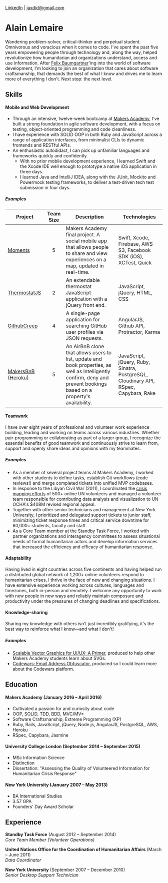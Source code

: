 [LinkedIn](https://uk.linkedin.com/in/alainhlemaire) | jaxdid@gmail.com

# Alain Lemaire

Wandering problem-solver, critical-thinker and perpetual student. Omnivorous and voracious when it comes to code. I've spent the past five years empowering people through technology and, along the way, helped revolutionize how humanitarian aid organizations understand, access and use information. After [Felix Baumgartner](https://youtu.be/FHtvDA0W34I?t=1m)'ing into the world of software development, I'm looking to join an organization that cares about software craftsmanship, that demands the best of what I know and drives me to learn more of everything I don't. Next stop: the next level.

## Skills

#### Mobile and Web Development
* Through an intensive, twelve-week bootcamp at [Makers Academy](http://www.makersacademy.com), I've built a strong foundation in agile software development, with a focus on testing, object-oriented programming and code cleanliness.
* I have experience with SOLID OOP in both Ruby and JavaScript across a range of application interfaces, from minimalist CLIs to dynamic frontends and RESTful APIs.
* An enthusiastic autodidact, I can pick up unfamiliar languages and frameworks quickly and confidently.
  * With no prior mobile development experience, I learned Swift and the Xcode IDE well enough to prototype a native iOS application in three days.
  * I learned Java and IntelliJ IDEA, along with the JUnit, Mockito and Powermock testing frameworks, to deliver a test-driven tech test submission in four days.

##### Examples
| Project | Team Size | Description | Technologies |
|---------|:---------:|-------------|--------------|
|[Moments](https://github.com/BjoernWagner/moments) | 5 | Makers Academy final project. A social mobile app that allows people to share and view experiences on a map, updated in real-time. | Swift, Xcode, Firebase, AWS S3, Facebook SDK (iOS), XCTest, Quick |
|[ThermostatJS]() | 2 | An extendable thermostat JavaScript application with a jQuery front end. | JavaScript, jQuery, HTML, CSS |
|[GithubCreep](https://github.com/BjoernWagner/github-creep) | 4 | A single-page application for searching GitHub user profiles via JSON requests. | AngularJS, Github API, Protractor, Karma |
|[MakersBnB](https://github.com/RPiper93/makers_bnb) [(Heroku)](http://makers-bnb.herokuapp.com) | 5 | An AirBnB clone that allows users to list, update and book properties, as well as intelligently confirm, deny and prevent bookings based on a property's availability. | JavaScript, jQuery, Ruby, Sinatra, PostgreSQL, Cloudinary API, RSpec, Capybara, Rake |

#### Teamwork
I have over eight years of professional and volunteer work experience building, leading and working on teams across various industries. Whether pair-programming or collaborating as part of a larger group, I recognize the essential benefits of good teamwork and continuously strive to learn from, support and openly share ideas and opinions with my teammates.

##### Examples
- As a member of several project teams at Makers Academy, I worked with other students to define tasks, establish Git workflows (code reviews!) and merge completed tickets into unified MVP codebases.
- In response to the Libyan Civil War (2011), I coordinated the [crisis mapping efforts](http://www.fastcompany.com/1736822/heres-map-humanitarian-crisis-hotspots-libya-dont-tell-gaddafi) of 500+ online UN volunteers and managed a volunteer team responsible for contributing data analysis and visualization to UN OCHA's $408M revised regional appeal.
- Together with other senior technicians and management at New York University, I prioritized and delegated support tickets to junior staff, minimizing ticket response times and critical service downtime for 60,000+ students, faculty and staff.
- As a Core Team member at the Standby Task Force, I worked with partner organizations and interagency committees to assess situational needs of formal humanitarian actors and develop information services that increased the efficiency and efficacy of humanitarian response.

#### Adaptability
Having lived in eight countries across five continents and having helped run a distributed global network of 1,200+ online volunteers respond to humanitarian crises, I thrive in the face of new and changing situations. I have extensive experience working across cultures, languages and timezones, both in-person and remotely. I welcome any opportunity to work with new people in new ways and reliably maintain composure and productivity under the pressures of changing deadlines and specifications.

#### Knowledge-sharing
Sharing my knowledge with others isn't just incredibly gratifying, it's the best way to reinforce what I know—and what I don't!

##### Examples
- [Scalable Vector Graphics for UI/UX: A Primer](https://github.com/jaxdid/intro_to_SVG), produced to help other Makers Academy students learn about SVGs.
- [Codewars: Email Address Obfuscator](http://www.codewars.com/kata/562d8d4c434582007300004e), produced so I could learn more about the Codewars platform.

## Education

#### Makers Academy (January 2016 – April 2016)
- Cultivated a passion for and curiosity about code
- OOP, SOLID, TDD, BDD, MVC/MV*
- Software Craftsmanship, Extreme Programming (XP)
- Ruby, Rails, JavaScript, jQuery, Node.js, AngularJS, PostgreSQL, AWS, Heroku
- RSpec, Capybara, Jasmine

#### University College London (September 2014 – September 2015)
- MSc Information Science
- Distinction
- Dissertation: "Assessing the Quality of Volunteered Information for Humanitarian Crisis Response"

#### New York University (January 2007 – May 2013)
- BA International Studies
- 3.57 GPA
- Founders' Day Award Scholar

## Experience

**Standby Task Force** (August 2012 – September 2014)   
*Core Team Member (Volunteer Operations)*

**United Nations Office for the Coordination of Humanitarian Affairs** (March – June 2011)   
*Data Coordinator*

**New York University** (September 2007 – December 2010)   
*Senior Desktop Support Technician*
